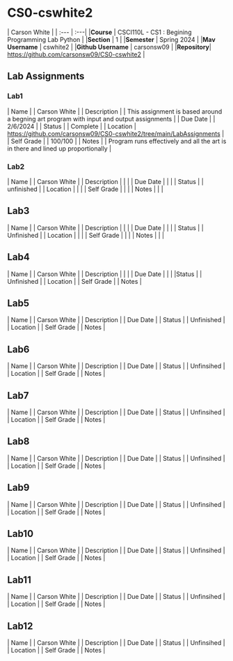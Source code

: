 # CS0-cswhite2
| Carson White |
| :--- | :---|
|**Course** | CSCI110L - CS1 : Begining Programming Lab Python |
|**Section** | 1 |
|**Semester** | Spring 2024 |
|**Mav Username** | cswhite2 |
|**Github Username** |  carsonsw09 |
|**Repository**| https://github.com/carsonsw09/CS0-cswhite2 |


## Lab Assignments
### Lab1

| Name | | Carson White |
| Description | | This assignment is based around a begning art program with input and output assignments |
| Due Date | | 2/6/2024 |
| Status | | Complete |
| Location | https://github.com/carsonsw09/CS0-cswhite2/tree/main/LabAssignments |
| Self Grade | | 100/100 |
| Notes | | Program runs effectively and all the art is in there and lined up proportionally |

### Lab2

| Name | | Carson White |
| Description | | |
| Due Date | | |
| Status | | unfinished |
| Location | | |
| Self Grade | | |
| Notes | | |

## Lab3

| Name | | Carson White |
| Description | | |
| Due Date | | |
| Status | | Unfinished |
| Location | | |
| Self Grade | | |
| Notes | | |

## Lab4

| Name | | Carson White |
| Description | | |
| Due Date | | |
|Status | | Unfinished |
| Location |
| Self Grade |
| Notes |

## Lab5

| Name | | Carson White |
| Description |
| Due Date |
| Status | | Unfinished |
| Location |
| Self Grade |
| Notes |

## Lab6

| Name | | Carson White |
| Description |
| Due Date |
| Status | | Unfinsihed |
| Location | 
| Self Grade |
| Notes |

## Lab7

| Name | | Carson White |
| Description |
| Due Date |
| Status | | Unfinsihed |
| Location | 
| Self Grade |
| Notes |

## Lab8 

| Name | | Carson White |
| Description |
| Due Date |
| Status | | Unfinsihed |
| Location | 
| Self Grade |
| Notes |

## Lab9 

| Name | | Carson White |
| Description |
| Due Date |
| Status | | Unfinsihed |
| Location | 
| Self Grade |
| Notes |

## Lab10

| Name | | Carson White |
| Description |
| Due Date |
| Status | | Unfinsihed |
| Location | 
| Self Grade |
| Notes |

## Lab11

| Name | | Carson White |
| Description |
| Due Date |
| Status | | Unfinsihed |
| Location | 
| Self Grade |
| Notes |

## Lab12

| Name | | Carson White |
| Description |
| Due Date |
| Status | | Unfinsihed |
| Location | 
| Self Grade |
| Notes |

